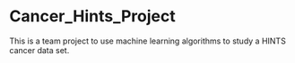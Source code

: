# Cancer_Hints_Project
 This is a team project to use machine learning algorithms to study a HINTS cancer data set.
